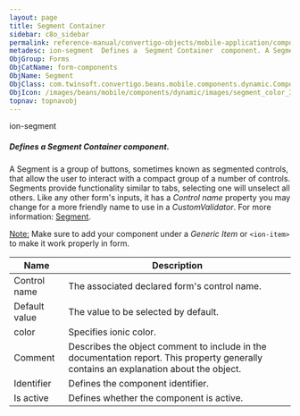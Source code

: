 ```yaml
---
layout: page
title: Segment Container
sidebar: c8o_sidebar
permalink: reference-manual/convertigo-objects/mobile-application/components/form-components/segment-container/
metadesc: ion-segment  Defines a  Segment Container  component. A Segment is a group of buttons, sometimes known as segmented controls, that allow the user to i
ObjGroup: Forms
ObjCatName: form-components
ObjName: Segment
ObjClass: com.twinsoft.convertigo.beans.mobile.components.dynamic.ComponentManager$1
ObjIcon: /images/beans/mobile/components/dynamic/images/segment_color_32x32.png
topnav: topnavobj
---
```

ion-segment
##### Defines a <i>Segment Container</i> component.
A Segment is a group of buttons, sometimes known as segmented controls, that allow the user to interact with a compact group of a number of controls.
Segments provide functionality similar to tabs, selecting one will unselect all others.
Like any other form's inputs, it has a <i>Control name</i> property you may change for a more friendly name to use in a <i>CustomValidator</i>.
For more information: <a href='https://ionicframework.com/docs/v3/components/#segment' target='_blank'>Segment</a>.

<span class='orangetwinsoft'><u>Note:</u></span> Make sure to add your component under a <i>Generic Item</i> or <code>&lt;ion-item&gt;</code> to make it work properly in form.

Name | Description 
--- | ---
Control name | The associated declared form's control name.
Default value | The value to be selected by default.
color | Specifies ionic color.
Comment | Describes the object comment to include in the documentation report.  This property generally contains an explanation about the object. 
Identifier | Defines the component identifier.  
Is active | Defines whether the component is active. 

